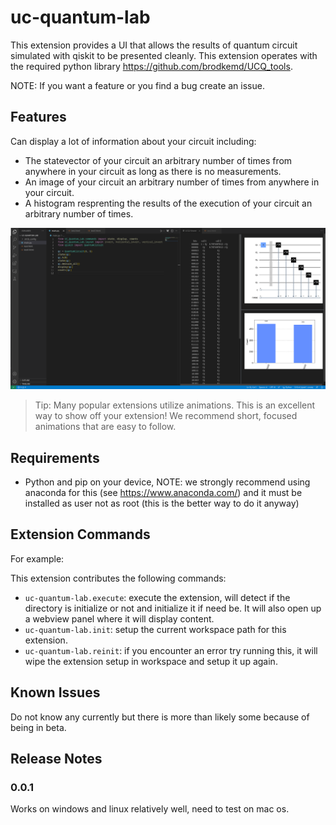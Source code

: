 # uc-quantum-lab

This extension provides a UI that allows the results of quantum circuit simulated with qiskit to be presented cleanly. This extension operates with the required python library https://github.com/brodkemd/UCQ_tools.

NOTE: If you want a feature or you find a bug create an issue.

## Features
Can display a lot of information about your circuit including:
- The statevector of your circuit an arbitrary number of times from anywhere in your circuit as long as there is no measurements.
- An image of your circuit an arbitrary number of times from anywhere in your circuit.
- A histogram resprenting the results of the execution of your circuit an arbitrary number of times.

![feature X](./docs/images/ui.png)

> Tip: Many popular extensions utilize animations. This is an excellent way to show off your extension! We recommend short, focused animations that are easy to follow.

## Requirements
- Python and pip on your device, NOTE: we strongly recommend using anaconda for this (see https://www.anaconda.com/) and it must be installed as user not as root (this is the better way to do it anyway)

## Extension Commands
For example:

This extension contributes the following commands:

* `uc-quantum-lab.execute`: execute the extension, will detect if the directory is initialize or not and initialize it if need be. It will also open up a webview panel where it will display content.
* `uc-quantum-lab.init`: setup the current workspace path for this extension.
* `uc-quantum-lab.reinit`: if you encounter an error try running this, it will wipe the extension setup in workspace and setup it up again.

## Known Issues

Do not know any currently but there is more than likely some because of  being in beta.

## Release Notes

### 0.0.1
Works on windows and linux relatively well, need to test on mac os.
